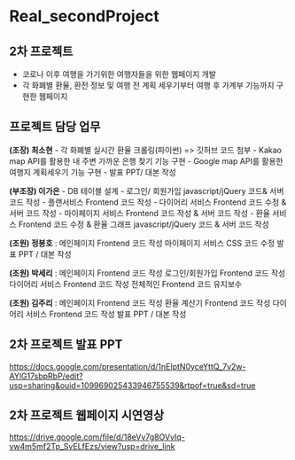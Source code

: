 # Real_secondProject
## 2차 프로젝트 
  - 코로나 이후 여행을 가기위한 여행자들을 위한 웹페이지 개발
  - 각 화폐별 환율, 환전 정보 및 여행 전 계획 세우기부터 여행 후 가계부 기능까지 구현한 웹페이지 

## 프로젝트 담당 업무 

**(조장) 최소현** - 각 화폐별 실시간 환율 크롤링(파이썬) => 깃허브 코드 첨부 
                  - Kakao map API를 활용한 내 주변 가까운 은행 찾기 기능 구현
                  - Google map API를 활용한 여행지 계획세우기 기능 구현
                  - 발표 PPT/ 대본 작성 
                  
**(부조장) 이가은**  - DB 테이블 설계
                      - 로그인/ 회원가입 javascript/jQuery 코드& 서버 코드 작성
                      - 플랜서비스 Frontend 코드 작성
                      - 다이어리 서비스 Frontend 코드 수정 & 서버 코드 작성
                      - 마이페이지 서비스 Frontend 코드 작성 & 서버 코드 작성
                      - 환율 서비스 Frontend 코드 수정 & 환율 그래프 javascript/jQuery 코드 & 서버 코드 작성 
                  
**(조원) 정봉호** : 메인페이지 Frontend 코드 작성 
                마이페이지 서비스 CSS 코드 수정 
                발표 PPT / 대본 작성 

**(조원) 박세리** : 메인페이지 Frontend 코드 작성 
                로그인/회원가입 Frontend 코드 작성 
                다이어리 서비스 Frontend 코드 작성 
                전체적인 Frontend 코드 유지보수 

**(조원) 김주리** : 메인페이지 Frontend 코드 작성 
                환율 계산기 Frontend 코드 작성 
                다이어리 서비스 Frontend 코드 작성 
                발표 PPT / 대본 작성 




## 2차 프로젝트 발표 PPT 
https://docs.google.com/presentation/d/1nEIptN0yceYttQ_7v2w-AYlG17sbpRbP/edit?usp=sharing&ouid=109969025433946755539&rtpof=true&sd=true


## 2차 프로젝트 웹페이지 시연영상 
https://drive.google.com/file/d/18eVv7g8OVvIq-vw4m5mf2Tp_SvELfEzs/view?usp=drive_link
